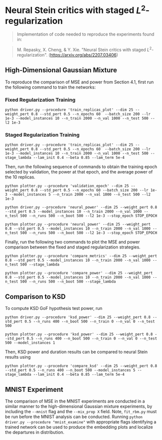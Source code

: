 # Neural Stein critics with staged $L^2$-regularization

> Implementation of code needed to reproduce the experiments found in:

> M. Repasky, X. Cheng, & Y. Xie. "Neural Stein critics with staged $L^2$-regularization". (https://arxiv.org/abs/2207.03406)

<!-- ## Table of Contents
* [High-Dimensional Gaussian Mixture](#high-dimensional-gaussian-mixture)
* [Comparison to KSD](#comparison-to-ksd)
* [MNIST Experiment](#mnist-experiment)
 -->
 ## High-Dimensional Gaussian Mixture
 To reproduce the comparison of MSE and power from Section 4.1, first run the following command to train the networks:
 
 ### Fixed Regularization Training
 `python driver.py --procedure 'train_replicas_plot' --dim 25 --weight_pert 0.8 --std_pert 0.5 --n_epochs 60 
 --batch_size 200 --lr 1e-3 --model_instances 10 --n_train 2000 --n_val 1000 --n_test 500 --l2 1e-3`
 
  ### Staged Regularization Training
 `python driver.py --procedure 'train_replicas_plot' --dim 25 --weight_pert 0.8 --std_pert 0.5 --n_epochs 60 
 --batch_size 200 --lr 1e-3 --model_instances 10 --n_train 2000 --n_val 1000 --n_test 500 --stage_lambda --lam_init 0.4 --beta 0.85 --lam_term 5e-4`
 
 Then, run the following sequence of commands to obtain the training epoch selected by validation, the power at that epoch, and the average power of the 10 replicas.
 
 `python plotter.py --procedure 'validation_epoch' --dim 25 --weight_pert 0.8 --std_pert 0.5 --n_epochs 60 --batch_size 200 --lr 1e-3 --model_instances 5
 --n_train 2000 --n_val 1000 --n_test 500 --l2 1e-3`
 
 `python driver.py --procedure 'neural_power' --dim 25 --weight_pert 0.8 --std_pert 0.5 --model_instances 10
 --n_train 2000 --n_val 1000 --n_test 500 --n_runs 500 --n_boot 500 --l2 1e-3 --stop_epoch STOP_EPOCH`
 
 `python plotter.py --procedure 'neural_power' --dim 25 --weight_pert 0.8 --std_pert 0.5 --model_instances 10
 --n_train 2000 --n_val 1000 --n_test 500 --n_runs 500 --n_boot 500 --l2 1e-3 --stop_epoch STOP_EPOCH`
 
 Finally, run the following two commands to plot the MSE and power comparison between the fixed and staged regularization strategies.
 
 `python plotter.py --procedure 'compare_metrics' --dim 25 --weight_pert 0.8 --std_pert 0.5 --model_instances 10
 --n_train 2000 --n_val 1000 --n_test 500 --stage_lambda`
 
  `python plotter.py --procedure 'compare_power' --dim 25 --weight_pert 0.8 --std_pert 0.5 --model_instances 10
 --n_train 2000 --n_val 1000 --n_test 500 --n_runs 500 --n_boot 500 --stage_lambda`
 
 ## Comparison to KSD
 
 To compute KSD GoF hypothesis test power, run
 
`python driver.py --procedure 'ksd_power' --dim 25 --weight_pert 0.8 --std_pert 0.5 --n_runs 400 --n_boot 500 --n_train 0 --n_val 0 --n_test 500`

`python plotter.py --procedure 'ksd_power' --dim 25 --weight_pert 0.8 --std_pert 0.5 --n_runs 400 --n_boot 500 --n_train 0 --n_val 0 --n_test 500 --model_instances 1`

Then, KSD power and duration results can be compared to neural Stein results using

`python plotter.py --procedure 'compare_ksd' --dim 25 --weight_pert 0.8 --std_pert 0.5 --n_runs 400 --n_boot 500
--model_instances 5 --stage_lambda --lam_init 0.4 --beta 0.85 --lam_term 5e-4`
 
 ## MNIST Experiment
 
 The comparison of MSE in the MNIST experiments are conducted in a similar manner to the high-dimensional Gaussian mixture experiments, by including the `--mnist` flag and the `--mix_prop X` field.
 Note, `fit_rbm.py` must be run before the MNIST analysis can be conducted.
 Running `python driver.py --procedure "mnist_examine"` with appropriate flags identifying a trained network can be used to produce the embedding plots and localize the departures in distribution.
